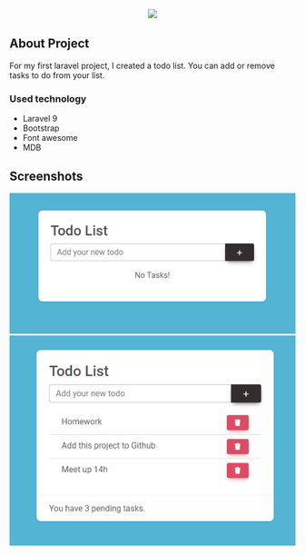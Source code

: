 <p align="center"><a href="https://laravel.com" target="_blank"><img src="https://raw.githubusercontent.com/laravel/art/master/logo-lockup/5%20SVG/2%20CMYK/1%20Full%20Color/laravel-logolockup-cmyk-red.svg" width="400"></a></p>

## About Project

For my first laravel project, I created a todo list. You can add or remove tasks to do from your list.

### Used technology

 - Laravel 9
 - Bootstrap
 - Font awesome
 - MDB

## Screenshots

![Todo List, Empty](before.png)
![Tux, full](after.png)
